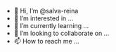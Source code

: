 - 👋 Hi, I’m @salva-reina
- 👀 I’m interested in ...
- 🌱 I’m currently learning ...
- 💞️ I’m looking to collaborate on ...
- 📫 How to reach me ...

<!---
salva-reina/salva-reina is a ✨ special ✨ repository because its `README.md` (this file) appears on your GitHub profile.
You can click the Preview link to take a look at your changes.
--->

